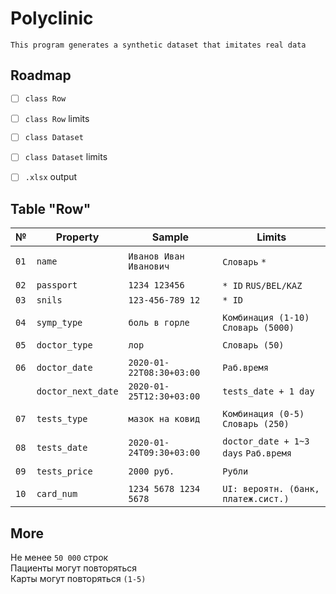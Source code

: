 
# Polyclinic

```
This program generates a synthetic dataset that imitates real data
```


## Roadmap

- [ ] `class Row`
- [ ] `class Row` limits
- [ ] `class Dataset`
- [ ] `class Dataset` limits
- [ ] `.xlsx` output


## Table "Row"

| №    | Property                | Sample                   | Limits                                 |
|------|-------------------------|--------------------------|----------------------------------------|
|      |                         |                          |                                        |
| `01` | `name`                  | `Иванов Иван Иванович`   | `Словарь` `*`                          |
|      |                         |                          |                                        |
| `02` | `passport`              | `1234 123456`            | `* ID` `RUS/BEL/KAZ`                   |
| `03` | `snils`                 | `123-456-789 12`         | `* ID`                                 |
|      |                         |                          |                                        |
| `04` | `symp_type`             | `боль в горле`           | `Комбинация (1-10)` `Словарь (5000)`   |
|      |                         |                          |                                        |
| `05` | `doctor_type`           | `лор`                    | `Словарь (50)`                         |
|      |                         |                          |                                        |
| `06` | `doctor_date `          | `2020-01-22T08:30+03:00` | `Раб.время`                            |
|      | `doctor_next_date`      | `2020-01-25T12:30+03:00` | `tests_date + 1 day`                   |
|      |                         |                          |                                        |
| `07` | `tests_type`            | `мазок на ковид`         | `Комбинация (0-5)` `Словарь (250)`     |
|      |                         |                          |                                        |
| `08` | `tests_date`            | `2020-01-24T09:30+03:00` | `doctor_date + 1~3 days` `Раб.время`   |
|      |                         |                          |                                        |
| `09` | `tests_price`           | `2000 руб.`              | `Рубли`                                |
|      |                         |                          |                                        |
| `10` | `card_num`              | `1234 5678 1234 5678`    | `UI: вероятн. (банк, платеж.сист.)`    |


## More

Не менее `50 000` строк  
Пациенты могут повторяться  
Карты могут повторяться `(1-5)`  
